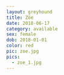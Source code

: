 ```yaml
---
layout: greyhound
title: Zöe
date: 2018-06-17
category: available
sex: female
dob: 2018-01-01
color: red
pic: zoe.jpg
pics:
  - zoe_1.jpg
---
```



